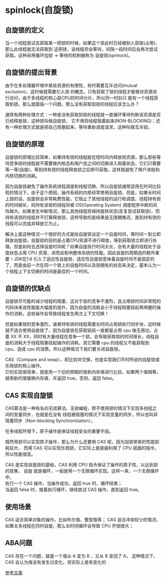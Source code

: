# spinlock(自旋锁)

## 自旋锁的定义
当一个线程尝试去获取某一把锁的时候，如果这个锁此时已经被别人获取(占用)，那么此线程就无法获取到
这把锁，该线程将会等待，间隔一段时间后会再次尝试获取。这种采用循环加锁 -> 等待的机制被称为
自旋锁(spinlock)。

## 自旋锁的提出背景
由于在多处理器环境中某些资源的有限性，有时需要互斥访问(mutual exclusion)，这时候就需要引入锁
的概念，只有获取了锁的线程才能够对资源进行访问，由于多线程的核心是CPU的时间分片，所以同一时刻只
能有一个线程获取到锁。那么就面临一个问题，那么没有获取到锁的线程应该怎么办？

通常有两种处理方式：一种是没有获取到锁的线程就一直循环等待判断该资源是否已经释放锁，这种锁叫做自旋锁，
它不用将线程阻塞起来(NON-BLOCKING)；还有一种处理方式就是把自己阻塞起来，等待重新调度请求，这种叫做互斥锁。

## 自旋锁的原理
自旋锁的原理比较简单，如果持有锁的线程能在短时间内释放锁资源，那么那些等待竞争锁的线程就不需要做内核态和用户态之间的切换进入阻塞状态，它们只需要等一等(自旋)，等到持有锁的线程释放锁之后即可获取，这样就避免了用户进程和内核切换的消耗。

因为自旋锁避免了操作系统进程调度和线程切换，所以自旋锁通常适用在时间比较短的情况下。由于这个原因，操作系统的内核经常使用自旋锁。但是，如果长时间上锁的话，自旋锁会非常耗费性能，它阻止了其他线程的运行和调度。线程持有锁的时间越长，则持有该锁的线程将被 OS(Operating System) 调度程序中断的风险越大。如果发生中断情况，那么其他线程将保持旋转状态(反复尝试获取锁)，而持有该锁的线程并不打算释放锁，这样导致的是结果是无限期推迟，直到持有锁的线程可以完成并释放它为止。

解决上面这种情况一个很好的方式是给自旋锁设定一个自旋时间，等时间一到立即释放自旋锁。自旋锁的目的是占着CPU资源不进行释放，等到获取锁立即进行处理。但是如何去选择自旋时间呢？如果自旋执行时间太长，会有大量的线程处于自旋状态占用 CPU 资源，进而会影响整体系统的性能。因此自旋的周期选的额外重要！JDK在1.6 引入了适应性自旋锁，适应性自旋锁意味着自旋时间不是固定的了，而是由前一次在同一个锁上的自旋时间以及锁拥有的状态来决定，基本认为一个线程上下文切换的时间是最佳的一个时间。

## 自旋锁的优缺点
自旋锁尽可能的减少线程的阻塞，这对于锁的竞争不激烈，且占用锁时间非常短的代码块来说性能能大幅度的提升，因为自旋的消耗会小于线程阻塞挂起再唤醒的操作的消耗，这些操作会导致线程发生两次上下文切换！

但是如果锁的竞争激烈，或者持有锁的线程需要长时间占用锁执行同步块，这时候就不适合使用自旋锁了，因为自旋锁在获取锁前一直都是占用 cpu 做无用功，占着 XX 不 XX，同时有大量线程在竞争一个锁，会导致获取锁的时间很长，线程自旋的消耗大于线程阻塞挂起操作的消耗，其它需要 cpu 的线程又不能获取到 cpu，造成 cpu 的浪费。所以这种情况下我们要关闭自旋锁。

CAS（Compare and swap），即比较并交换，也是实现我们平时所说的自旋锁或乐观锁的核心操作。  
它的实现很简单，就是用一个旧的预期的值和内存值进行比较，如果两个值相等，
就用新的值替换内存值，并返回 true。否则，返回 false。

## CAS 实现自旋锁


CAS算法是一种有名的无锁算法。无锁编程，即不使用锁的情况下实现多线程之间的变量同步，也就是在没有
线程被阻塞的情况下实现变量的同步，所以也叫非阻塞同步（Non-blocking Synchronization）。

在多线程环境下，原子操作是保证线程安全的重要手段。

既然用锁可以实现原子操作，那么为什么还要用 CAS 呢，因为加锁带来的性能损耗较大，
而用 CAS 可以实现乐观锁，它实际上是直接利用了 CPU 层面的指令，所以性能很高。

CAS 是实现自旋锁的基础，CAS 利用 CPU 指令保证了操作的原子性，以达到锁的效果，
自旋 就是循环，一般是用一个无限循环实现。这样一来，一个无限循环中，  
执行一个 CAS 操作，当操作成功，返回 true 时，循环结束；  
当返回 false 时，接着执行循环，继续尝试 CAS 操作，直到返回 true。


## 使用场景

CAS 适合简单对象的操作，比如布尔值、整型值等；
CAS 适合冲突较少的情况，如果太多线程在同时自旋，那么长时间循环会导致 CPU 开销很大；

## ABA问题

CAS 存在一个问题，就是一个值从 A 变为 B ，又从 B 变回了 A，
这种情况下，CAS 会认为值没有发生过变化，但实际上是有变化的


[参考文章](https://www.cnblogs.com/cxuanBlog/p/11679883.html)